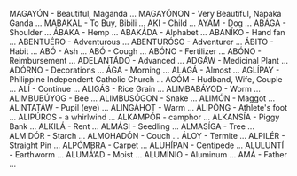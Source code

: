 MAGAYÓN - Beautiful, Maganda
...
MAGAYÓNON - Very Beautiful, Napaka Ganda
...
MABAKAL - To Buy, Bibili
...
AKI - Child
...
AYAM - Dog
...
ABÁGA - Shoulder
...
ÁBAKA - Hemp
...
ABAKÁDA - Alphabet
...
ABANÍKO - Hand fan
...
ABENTUÉRO - Adventurous
...
ABENTURÓSO - Adventurer
...
ÁBITO - Habit
...
ABÓ - Ash
...
ABÓ - Cough
...
ABÓNO - Fertilizer
...
ABÓNO - Reimbursement
...
ADELANTÁDO - Advanced
...
ADGÁW - Medicinal Plant
...
ADÓRNO - Decorations
...
ÁGA - Morning
...
ALAGÁ - Almost
...
AGLÍPAY - Philippine Independent Catholic Church
...
AGÓM - Hudband, Wife, Couple
...
ALÍ - Continue
...
ALIGÁS - Rice Grain
...
ALIMBABÁYOD - Worm
...
ALIMBUBÚYOG - Bee
...
ALIMBUSÓGON - Snake
...
ALIMÓN - Maggot
...
ALINTATÁW - Pupil (eye)
...
ALINGÁHOT - Warm 
...
ALIPÓNG - Athlete's foot
...
ALIPÚROS - a whirlwind
...
ALKAMPÓR - camphor
...
ALKANSÍA - Piggy Bank
...
ALKILÁ - Rent
...
ALMÁSI - Seedling
...
ALMASÍGA - Tree
...
ALMIDÓR - Starch
...
ALMOHADÓN - Couch
...
ÁLOY - Termite
...
ALPILÉR - Straight Pin
...
ALPÓMBRA - Carpet
...
ALUHÍPAN - Centipede
...
ALULUNTÍ - Earthworm
...
ALUMÁ’AD - Moist
...
ALUMÍNIO - Aluminum
...
AMÁ - Father
...
